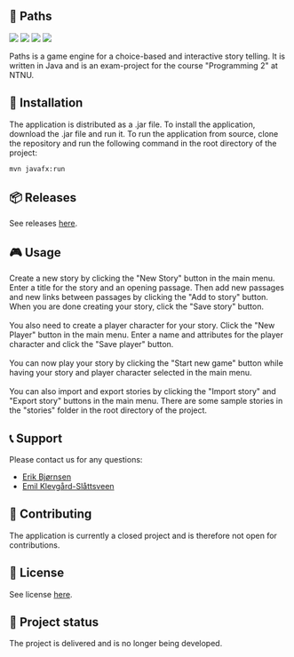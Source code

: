 ## 🚀 Paths

[![](https://img.shields.io/badge/Version-2.1-white)]()
[![](https://img.shields.io/badge/Language-Java-yellow)]()
[![](https://img.shields.io/badge/Language-CSS-purple)]()
[![](https://img.shields.io/badge/Database-DerbyDB-green)]()

Paths is a game engine for a choice-based and interactive story telling. It is written in Java and is an exam-project
for the course "Programming 2" at NTNU.

## 💾 Installation

The application is distributed as a .jar file.
To install the application, download the .jar file and run it.
To run the application from source, clone the repository and run the following command in the root directory of the
project:

```bash
mvn javafx:run
```

## 📦 Releases

See
releases [here](https://git.gvk.idi.ntnu.no/course/idatg2001/idatg2001-2023-ws/eslatte/mappevudering-idatg2001-gruppe-3/-/releases).

## 🎮 Usage

Create a new story by clicking the "New Story" button in the main menu. Enter a title for the story and an opening
passage. Then add new passages and new links between passages by clicking the "Add to story" button. When you are done
creating your story, click the "Save story" button.
<br><br>
You also need to create a player character for your story. Click the "New Player" button in the main menu. Enter a name
and attributes for the player character and click the "Save player" button.
<br><br>
You can now play your story by clicking the "Start new game" button while having your story and player character
selected in the main menu.
<br><br>
You can also import and export stories by clicking the "Import story" and "Export story" buttons in the main menu.
There are some sample stories in the "stories" folder in the root directory of the project.

## 📞 Support

Please contact us for any questions:

- [Erik Bjørnsen](mailto:erbj@stud.ntnu.no)
- [Emil Klevgård-Slåttsveen](mailto:emilkle@stud.ntnu.no)

## 🤝 Contributing

The application is currently a closed project and is therefore not open for contributions.

## 📜 License

See
license [here](https://git.gvk.idi.ntnu.no/course/idatg2001/idatg2001-2023-ws/eslatte/mappevudering-idatg2001-gruppe-3/-/blob/main/LICENSE).

## 🚧 Project status

The project is delivered and is no longer being developed.
